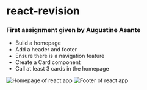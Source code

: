 # react-revision
### First assignment given by **Augustine Asante**
- Build a homepage
- Add a header and footer
- Ensure there is a navigation feature
- Create a Card component
- Call at least 3 cards in the homepage

![Homepage of react app](../assest/homepage.png)
![Footer of react app](../assets/footer.png)

